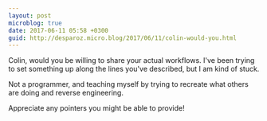 ```yaml
---
layout: post
microblog: true
date: 2017-06-11 05:58 +0300
guid: http://desparoz.micro.blog/2017/06/11/colin-would-you.html
---
```

Colin, would you be willing to share your actual workflows. I've been trying to set something up along the lines you've described, but I am kind of stuck.

Not a programmer, and teaching myself by trying to recreate what others are doing and reverse engineering.

Appreciate any pointers you might be able to provide!
